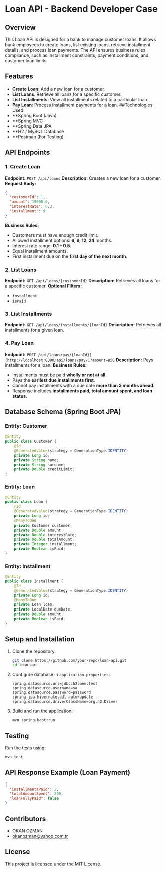 # Loan API - Backend Developer Case

## Overview
This Loan API is designed for a bank to manage customer loans. It allows bank employees to create loans, list existing loans, retrieve installment details, and process loan payments. The API ensures business rules compliance, such as installment constraints, payment conditions, and customer loan limits.

## Features
- **Create Loan**: Add a new loan for a customer.
- **List Loans**: Retrieve all loans for a specific customer.
- **List Installments**: View all installments related to a particular loan.
- **Pay Loan**: Process installment payments for a loan.
##Technologies Used
- **Spring Boot (Java)
- **Spring MVC
- **Spring Data JPA
- **H2 / MySQL Database
- **Postman (For Testing)


## API Endpoints

### 1. Create Loan
**Endpoint:** `POST /api/loans`
**Description:** Creates a new loan for a customer.
**Request Body:**
```json
{
  "customerId": 1,
  "amount": 15000.0,
  "interestRate": 0.3,
  "installment": 9
}
```
**Business Rules:**
- Customers must have enough credit limit.
- Allowed installment options: **6, 9, 12, 24** months.
- Interest rate range: **0.1 – 0.5**.
- Equal installment amounts.
- First installment due on the **first day of the next month**.

### 2. List Loans
**Endpoint:** `GET /api/loans/{customerId}`
**Description:** Retrieves all loans for a specific customer.
**Optional Filters:**
- `installment`
- `isPaid`

### 3. List Installments
**Endpoint:** `GET /api/loans/installments/{loanId}`
**Description:** Retrieves all installments for a given loan.

### 4. Pay Loan
**Endpoint:** `POST /api/loans/pay/{loanId}](http://localhost:8080/api/loans/pay/1?amount=850`
**Description:** Pays installments for a loan.
**Business Rules:**
- Installments must be paid **wholly or not at all**.
- Pays the **earliest due installments first**.
- Cannot pay installments with a due date **more than 3 months ahead**.
- Response includes **installments paid, total amount spent, and loan status**.

## Database Schema (Spring Boot JPA)

### Entity: Customer
```java
@Entity
public class Customer {
    @Id
    @GeneratedValue(strategy = GenerationType.IDENTITY)
    private Long id;
    private String name;
    private String surname;
    private Double creditLimit;
}
```

### Entity: Loan
```java
@Entity
public class Loan {
    @Id
    @GeneratedValue(strategy = GenerationType.IDENTITY)
    private Long id;
    @ManyToOne
    private Customer customer;
    private Double amount;
    private Double interestRate;
    private Double totalAmount;
    private Integer installment;
    private Boolean isPaid;
}
```

### Entity: Installment
```java
@Entity
public class Installment {
    @Id
    @GeneratedValue(strategy = GenerationType.IDENTITY)
    private Long id;
    @ManyToOne
    private Loan loan;
    private LocalDate dueDate;
    private Double amount;
    private Boolean isPaid;
}
```

## Setup and Installation

1. Clone the repository:
   ```sh
   git clone https://github.com/your-repo/loan-api.git
   cd loan-api
   ```
2. Configure database in `application.properties`:
   ```properties
   spring.datasource.url=jdbc:h2:mem:test
   spring.datasource.username=sa
   spring.datasource.password=password
   spring.jpa.hibernate.ddl-auto=update
   spring.datasource.driverClassName=org.h2.Driver
   ```
3. Build and run the application:
   ```sh
   mvn spring-boot:run
   ```

## Testing
Run the tests using:
```sh
mvn test
```

## API Response Example (Loan Payment)
```json
{
  "installmentsPaid": 2,
  "totalAmountSpent": 200,
  "loanFullyPaid": false
}
```

## Contributors
- OKAN OZMAN  
- okanozman@yahoo.com.tr

## License
This project is licensed under the MIT License.

